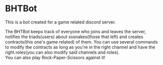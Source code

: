 # BHTBot
This is a bot created for a game related discord server.


The BHTBot keeps track of everyone who joins and leaves the server, notifies the triads(users) about sssnakes(those that left) and creates contracts(this one's game related) of them. You can use several commands to modify the contracts as long as you're in the right channel and have the right roles(you can also modify said channels and roles).<br>
You can also play Rock-Paper-Scissors against it!
